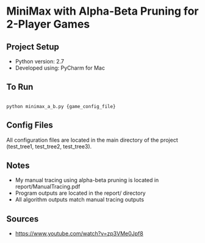 # MiniMax with Alpha-Beta Pruning for 2-Player Games

## Project Setup
-	Python version: 2.7
-	Developed using: PyCharm for Mac

## To Run
<code>
python minimax_a_b.py {game_config_file}
</code>

## Config Files
All configuration files are located in the main directory of the project (test_tree1, test_tree2, test_tree3).

## Notes
-   My manual tracing using alpha-beta pruning is located in report/ManualTracing.pdf
-   Program outputs are located in the report/ directory
-   All algorithm outputs match manual tracing outputs

## Sources
-   https://www.youtube.com/watch?v=zp3VMe0Jpf8